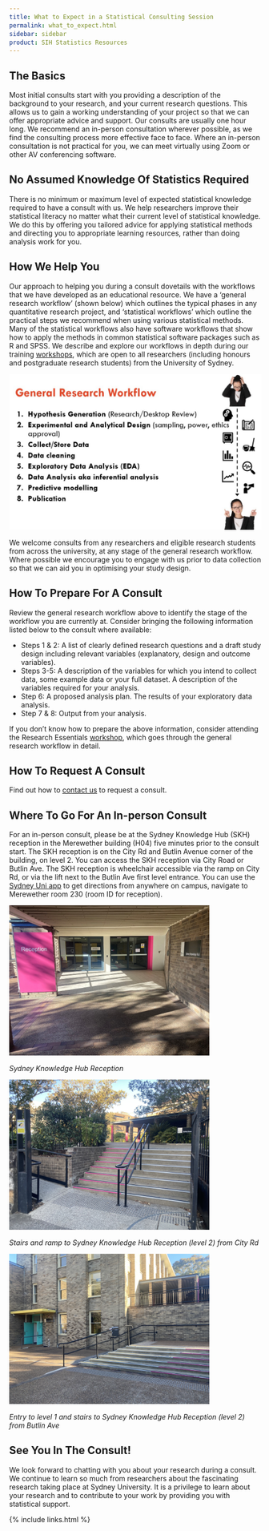 ```yaml
---
title: What to Expect in a Statistical Consulting Session 
permalink: what_to_expect.html
sidebar: sidebar
product: SIH Statistics Resources
---
```


## The Basics

Most initial consults start with you providing a description of the background to your research, and your current research questions. This allows us to gain a working understanding of your project so that we can offer appropriate advice and support. Our consults are usually one hour long. We recommend an in-person consultation wherever possible, as we find the consulting process more effective face to face. Where an in-person consultation is not practical for you, we can meet virtually using Zoom or other AV conferencing software.

## No Assumed Knowledge Of Statistics Required

There is no minimum or maximum level of expected statistical knowledge required to have a consult with us. We help researchers improve their statistical literacy no matter what their current level of statistical knowledge. We do this by offering you tailored advice for applying statistical methods and directing you to appropriate learning resources, rather than doing analysis work for you.

## How We Help You

Our approach to helping you during a consult dovetails with the workflows that we have developed as an educational resource. We have a ‘general research workflow’ (shown below) which outlines the typical phases in any quantitative research project, and ‘statistical workflows’ which outline the practical steps we recommend when using various statistical methods. Many of the statistical workflows also have software workflows that show how to apply the methods in common statistical software packages such as R and SPSS. We describe and explore our workflows in depth during our training [workshops](https://sydney-informatics-hub.github.io/stats-resources/acknowledgement_of_workshops.html), which are open to all researchers (including honours and postgraduate research students) from the University of Sydney.

<img src="assets/general_research_workflow.jpg" width="600" alt="General research workflow">

We welcome consults from any researchers and eligible research students from across the university, at any stage of the general research workflow. Where possible we encourage you to engage with us prior to data collection so that we can aid you in optimising your study design.
 
## How To Prepare For A Consult

Review the general research workflow above to identify the stage of the workflow you are currently at. Consider bringing the following information listed below to the consult where available:

* Steps 1 & 2: A list of clearly defined research questions and a draft study design including relevant variables (explanatory, design and outcome variables).
* Steps 3-5: A description of the variables for which you intend to collect data, some example data or your full dataset. A description of the variables required for your analysis.
* Step 6: A proposed analysis plan. The results of your exploratory data analysis.
* Step 7 & 8: Output from your analysis.

If you don’t know how to prepare the above information, consider attending the Research Essentials [workshop](https://sydney-informatics-hub.github.io/stats-resources/foundational_statistics.html), which goes through the general research workflow in detail.

## How To Request A Consult

Find out how to [contact us](contact_us) to request a consult.

## Where To Go For An In-person Consult

For an in-person consult, please be at the Sydney Knowledge Hub (SKH) reception in the Merewether building (H04) five minutes prior to the consult start. The SKH reception is on the City Rd and Butlin Avenue corner of the building, on level 2. You can access the SKH reception via City Road or Butlin Ave. The SKH reception is wheelchair accessible via the ramp on City Rd, or via the lift next to the Butlin Ave first level entrance. You can use the [Sydney Uni app](https://www.sydney.edu.au/students/student-it/apps.html#suapp) to get directions from anywhere on campus, navigate to Merewether room 230 (room ID for reception).

<img src="assets/skh_reception.jpg" width="400" alt="Sydney Knowledge Hub reception">

*Sydney Knowledge Hub Reception*

<img src="assets/from_city_rd.jpg" alt="Stairs to Sydney Knowledge Hub reception from City Rd" width="400">

*Stairs and ramp to Sydney Knowledge Hub Reception (level 2) from City Rd*

<img src="assets/from_butlin_ave.jpg" width="400" alt="Stairs to Sydney Knowledge Hub reception from Butlin Ave">

*Entry to level 1 and stairs to Sydney Knowledge Hub Reception (level 2) from Butlin Ave*

## See You In The Consult!

We look forward to chatting with you about your research during a consult. We continue to learn so much from researchers about the fascinating research taking place at Sydney University. It is a privilege to learn about your research and to contribute to your work by providing you with statistical support.


{% include links.html %}
